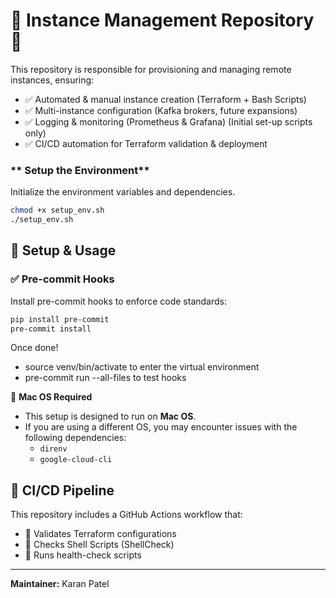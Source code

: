 # 📌 Instance Management Repository 🚀

This repository is responsible for provisioning and managing remote instances, ensuring:
- ✅ Automated & manual instance creation (Terraform + Bash Scripts)
- ✅ Multi-instance configuration (Kafka brokers, future expansions)
- ✅ Logging & monitoring (Prometheus & Grafana) (Initial set-up scripts only)
- ✅ CI/CD automation for Terraform validation & deployment

### ** Setup the Environment**
Initialize the environment variables and dependencies.

```sh
chmod +x setup_env.sh
./setup_env.sh
```

## 🔧 Setup & Usage
### ✅ Pre-commit Hooks
Install pre-commit hooks to enforce code standards:
```sh
pip install pre-commit
pre-commit install
```
Once done!
- source venv/bin/activate to enter the virtual environment
- pre-commit run --all-files to test hooks

🚨 **Mac OS Required**
- This setup is designed to run on **Mac OS**.
- If you are using a different OS, you may encounter issues with the following dependencies:
  - `direnv`
  - `google-cloud-cli`

## 🤖 CI/CD Pipeline
This repository includes a GitHub Actions workflow that:
- 🚀 Validates Terraform configurations
- 🚀 Checks Shell Scripts (ShellCheck)
- 🚀 Runs health-check scripts

---
**Maintainer:** Karan Patel